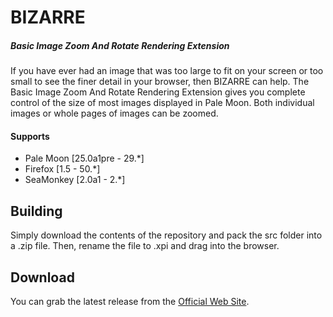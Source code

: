 # BIZARRE
##### Basic Image Zoom And Rotate Rendering Extension

If you have ever had an image that was too large to fit on your screen or too small to see the finer detail in your browser, then BIZARRE can help. The Basic Image Zoom And Rotate Rendering Extension gives you complete control of the size of most images displayed in Pale Moon. Both individual images or whole pages of images can be zoomed.

#### Supports
 * Pale Moon [25.0a1pre - 29.*]
 * Firefox [1.5 - 50.*]
 * SeaMonkey [2.0a1 - 2.*]

## Building
Simply download the contents of the repository and pack the src folder into a .zip file. Then, rename the file to .xpi and drag into the browser.

## Download
You can grab the latest release from the [Official Web Site](//realityripple.com/Software/Mozilla-Extensions/BIZARRE/).
